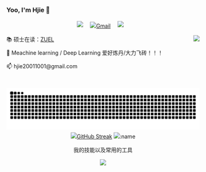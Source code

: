 ### Yoo, I'm Hjie 👋
<!-- profile logo 个人资料徽标 -->
<div align="center">
    <a href="https://www.cnblogs.com/Big-Yellow"><img src="https://img.shields.io/badge/cnblog-cnblog博客-blue" /></a>&emsp;
<!--     <a href="mailto:hjie20011001@gmail.com" target="blank"><img align="center" src="https://raw.githubusercontent.com/BEPb/BEPb/master/assets/gmail.svg" alt="Gmail" height="30" width="30" /></a>&emsp; -->
    <a href="mailto:hjie20011001@gmail.com" target="blank"><img align="center" src="https://skillicons.dev/icons?i=gmail&theme=light" alt="Gmail" height="30" width="30" /></a>&emsp;
    <a href="https://hjiezero.github.io/"><img src="https://img.shields.io/badge/github.io-github.io博客-yellow" /></a>&emsp;
<!--     <a href="https://space.bilibili.com/23473180/"><img src="https://img.shields.io/badge/Bilibili-B站-ff69b4" /></a>&emsp; -->
<!--     <a href="https://blog.csdn.net/qq_35578171/"><img src="https://img.shields.io/badge/CSDN-论坛-c32136" /></a>&emsp; -->
<!--     <a href="https://www.zhihu.com/people/zhjunqiu"><img src="https://img.shields.io/badge/Zhihu-知乎-blue" /></a>&emsp; -->
    <!-- visitor statistics logo 访问量统计徽标 -->
<!--     <img src="https://komarev.com/ghpvc/?username=Lorin-github&label=Views&color=0e75b6&style=flat" alt="访问量统计" /> -->
  </div>
  
<div> 
<img align="right" height="137px" src="https://github-readme-stats.vercel.app/api?username=shangxiaaabb&hide_title=true&hide_border=true&show_icons=true&line_height=25&text_color=000&bg_color=e9f7e9&icon_color=000&theme=graywhite" />
<div style="flex: 1;">

<body style="line-height: 1.5;">
    <p>📚 硕士在读：<a href="http://english.zuel.edu.cn/">ZUEL</a></p>
    <p>🎊 Meachine learning / Deep Learning 爱好炼丹/大力飞砖！！！</p>
    <p>📫 hjie20011001@gmail.com</p>
</body>

<div align="center"><img src="https://github.com/shangxiaaabb/shangxiaaabb/blob/output/github-contribution-grid-snake.svg" style="zoom:100%;"/></div>

<div align="center">
<a href="https://git.io/streak-stats"><img align="center" src="https://streak-stats.demolab.com?user=shangxiaaabb&card_width=490" alt="GitHub Streak" /></a>
<a><img align="center" src="https://count.getloli.com/get/@shangxiaaabb?theme=gelbooru-h" alt=":name" /></a>
<p> 我的技能以及常用的工具 </p>
<a><img src=https://skillicons.dev/icons?i=python,vscode,git,linux,pytorch,raspberrypi&theme=light> </a>
</div>

</div>
